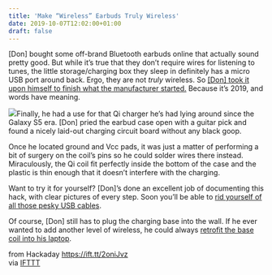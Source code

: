 ```yaml
---
title: 'Make “Wireless” Earbuds Truly Wireless'
date: 2019-10-07T12:02:00+01:00
draft: false
---
```


\[Don\] bought some off-brand Bluetooth earbuds online that actually sound pretty good. But while it’s true that they don’t require wires for listening to tunes, the little storage/charging box they sleep in definitely has a micro USB port around back. Ergo, they are not _truly_ wireless. So [\[Don\] took it upon himself to finish what the manufacturer started.](https://dhowdy.blogspot.com/2019/09/adding-qi-wireless-charging-to.html) Because it’s 2019, and words have meaning.

[![](https://hackaday.com/wp-content/uploads/2019/09/qi-buds-detail.jpg?w=400)](https://hackaday.com/wp-content/uploads/2019/09/qi-buds-detail.jpg)Finally, he had a use for that Qi charger he’s had lying around since the Galaxy S5 era. \[Don\] pried the earbud case open with a guitar pick and found a nicely laid-out charging circuit board without any black goop.

Once he located ground and Vcc pads, it was just a matter of performing a bit of surgery on the coil’s pins so he could solder wires there instead. Miraculously, the Qi coil fit perfectly inside the bottom of the case and the plastic is thin enough that it doesn’t interfere with the charging.

Want to try it for yourself? \[Don\]’s done an excellent job of documenting this hack, with clear pictures of every step. Soon you’ll be able to [rid yourself of all those pesky USB cables](https://hackaday.com/2014/06/10/stuff-wireless-charging-into-a-nooks-crannies/).

Of course, \[Don\] still has to plug the charging base into the wall. If he ever wanted to add another level of wireless, he could always [retrofit the base coil into his laptop](https://hackaday.com/2014/07/12/embedding-wireless-charging-into-your-laptop/).

  
  
from Hackaday https://ift.tt/2oniJvz  
via [IFTTT](https://ifttt.com/?ref=da&site=blogger)